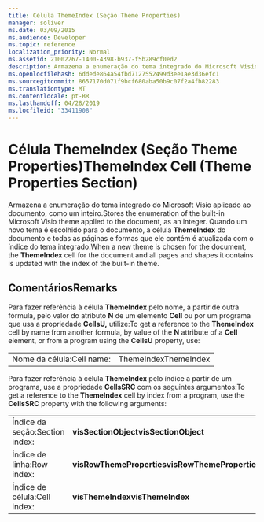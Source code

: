 ```yaml
---
title: Célula ThemeIndex (Seção Theme Properties)
manager: soliver
ms.date: 03/09/2015
ms.audience: Developer
ms.topic: reference
localization_priority: Normal
ms.assetid: 21002267-1400-4398-b937-f5b289cf0ed2
description: Armazena a enumeração do tema integrado do Microsoft Visio aplicado ao documento, como um inteiro. Quando um novo tema é escolhido para o documento, a célula ThemeIndex do documento e todas as páginas e formas que ele contém é atualizada com o índice do tema integrado.
ms.openlocfilehash: 6ddede864a54fbd7127552499d3ee1ae3d36efc1
ms.sourcegitcommit: 8657170d071f9bcf680aba50b9c07f2a4fb82283
ms.translationtype: MT
ms.contentlocale: pt-BR
ms.lasthandoff: 04/28/2019
ms.locfileid: "33411908"
---
```

# <a name="themeindex-cell-theme-properties-section"></a><span data-ttu-id="0fdd6-104">Célula ThemeIndex (Seção Theme Properties)</span><span class="sxs-lookup"><span data-stu-id="0fdd6-104">ThemeIndex Cell (Theme Properties Section)</span></span>

<span data-ttu-id="0fdd6-105">Armazena a enumeração do tema integrado do Microsoft Visio aplicado ao documento, como um inteiro.</span><span class="sxs-lookup"><span data-stu-id="0fdd6-105">Stores the enumeration of the built-in Microsoft Visio theme applied to the document, as an integer.</span></span> <span data-ttu-id="0fdd6-106">Quando um novo tema é escolhido para o documento, a célula **ThemeIndex** do documento e todas as páginas e formas que ele contém é atualizada com o índice do tema integrado.</span><span class="sxs-lookup"><span data-stu-id="0fdd6-106">When a new theme is chosen for the document, the **ThemeIndex** cell for the document and all pages and shapes it contains is updated with the index of the built-in theme.</span></span> 
  
## <a name="remarks"></a><span data-ttu-id="0fdd6-107">Comentários</span><span class="sxs-lookup"><span data-stu-id="0fdd6-107">Remarks</span></span>

<span data-ttu-id="0fdd6-108">Para fazer referência à célula **ThemeIndex** pelo nome, a partir de outra fórmula, pelo valor do atributo **N** de um elemento **Cell** ou por um programa que usa a propriedade **CellsU,** utilize:</span><span class="sxs-lookup"><span data-stu-id="0fdd6-108">To get a reference to the **ThemeIndex** cell by name from another formula, by value of the **N** attribute of a **Cell** element, or from a program using the **CellsU** property, use:</span></span> 
  
|||
|:-----|:-----|
| <span data-ttu-id="0fdd6-109">Nome da célula:</span><span class="sxs-lookup"><span data-stu-id="0fdd6-109">Cell name:</span></span>  <br/> | <span data-ttu-id="0fdd6-110">ThemeIndex</span><span class="sxs-lookup"><span data-stu-id="0fdd6-110">ThemeIndex</span></span>  <br/> |
   
<span data-ttu-id="0fdd6-111">Para fazer referência à célula **ThemeIndex** pelo índice a partir de um programa, use a propriedade **CellsSRC** com os seguintes argumentos:</span><span class="sxs-lookup"><span data-stu-id="0fdd6-111">To get a reference to the **ThemeIndex** cell by index from a program, use the **CellsSRC** property with the following arguments:</span></span> 
  
|||
|:-----|:-----|
| <span data-ttu-id="0fdd6-112">Índice da seção:</span><span class="sxs-lookup"><span data-stu-id="0fdd6-112">Section index:</span></span>  <br/> |<span data-ttu-id="0fdd6-113">**visSectionObject**</span><span class="sxs-lookup"><span data-stu-id="0fdd6-113">**visSectionObject**</span></span> <br/> |
| <span data-ttu-id="0fdd6-114">Índice de linha:</span><span class="sxs-lookup"><span data-stu-id="0fdd6-114">Row index:</span></span>  <br/> |<span data-ttu-id="0fdd6-115">**visRowThemeProperties**</span><span class="sxs-lookup"><span data-stu-id="0fdd6-115">**visRowThemeProperties**</span></span> <br/> |
| <span data-ttu-id="0fdd6-116">Índice de célula:</span><span class="sxs-lookup"><span data-stu-id="0fdd6-116">Cell index:</span></span>  <br/> |<span data-ttu-id="0fdd6-117">**visThemeIndex**</span><span class="sxs-lookup"><span data-stu-id="0fdd6-117">**visThemeIndex**</span></span> <br/> |
   

